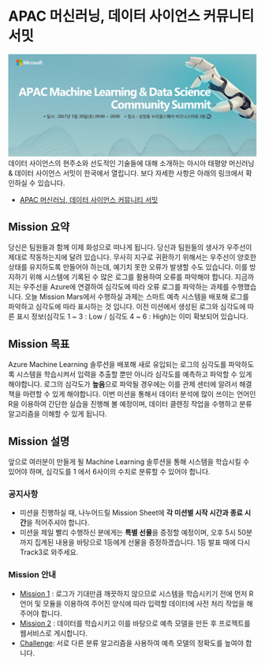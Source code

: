 # APAC 머신러닝, 데이터 사이언스 커뮤니티 서밋 

![0_01](images/0_01.PNG)
데이터 사이언스의 현주소와 선도적인 기술들에 대해 소개하는 아시아 태평양 머신러닝 & 데이터 사이언스 서밋이 한국에서 열립니다. 보다 자세한 사항은 아래의 링크에서 확인하실 수 있습니다. 
* [APAC 머신러닝, 데이터 사이언스 커뮤니티 서밋](http://onoffmix.com/event/97444)

## Mission 요약

당신은 팀원들과 함께 이제 화성으로 떠나게 됩니다. 당신과 팀원들의 생사가 우주선이 제대로 작동하는지에 달려 있습니다. 무사히 지구로 귀환하기 위해서는 우주선이 양호한 상태를 유지하도록 만들어야 하는데, 예기치 못한 오류가 발생할 수도 있습니다. 이를 방지하기 위해 시스템에 기록된 수 많은 로그를 활용하여 오류를 파악해야 합니다. 지금까지는 우주선을 Azure에 연결하여 심각도에 따라 오류 로그를 파악하는 과제를 수행했습니다. 오늘 Mission Mars에서 수행하실 과제는 스마트 예측 시스템을 배포해 로그를 파악하고 심각도에 따라 표시하는 것 입니다. 이전 미션에서 생성된 로그와 심각도에 따른 표시 정보(심각도 1 ~ 3 : Low / 심각도 4 ~ 6 : High)는 이미 확보되어 있습니다.

## Mission 목표

Azure Machine Learning 솔루션을 배포해 새로 유입되는 로그의 심각도를 파악하도록 시스템을 학습시켜서 입력을 추출할 뿐만 아니라 심각도를 예측하고 파악할 수 있게 해야합니다. 로그의 심각도가 **높음**으로 파악될 경우에는 이를 관제 센터에 알려서 해결책을 마련할 수 있게 해야합니다.
이번 미션을 통해서 데이터 분석에 많이 쓰이는 언어인 R을 이용하여 간단한 실습을 진행해 볼 예정이며, 데이터 클렌징 작업을 수행하고 분류 알고리즘을 이해할 수 있게 됩니다. 

## Mission 설명

앞으로 여러분이 만들게 될 Machine Learning 솔루션을 통해 시스템을 학습시킬 수 있어야 하며, 심각도를 1 에서 6사이의 수치로 분류할 수 있어야 합니다.

### 공지사항

* 미션을 진행하실 때, 나누어드릴 Mission Sheet에 **각 미션별 시작 시간과 종료 시간**을 적어주셔야 합니다.
* 미션을 제일 빨리 수행하신 분에게는 **특별 선물**을 증정할 예정이며, 오후 5시 50분 까지 집계된 내용을 바탕으로 1등에게 선물을 증정하겠습니다. 1등 발표 때에 다시 Track3로 와주세요.

### Mission 안내

* [Mission 1](https://github.com/APAC-EVENT/Mission-Mars/blob/master/1.Mission1.md) : 로그가 기대만큼 깨끗하지 않으므로 시스템을 학습시키기 전에 먼저 R 언어 및 모듈을 이용하여 주어진 양식에 따라 입력할 데이터에 사전 처리 작업을 해주어야 합니다.
* [Mission 2](https://github.com/APAC-EVENT/Mission-Mars/blob/master/2.Mission2.md) : 데이터를 학습시키고 이를 바탕으로 예측 모델을 만든 후 프로젝트를 웹서비스로 게시합니다.
* [Challenge](https://github.com/APAC-EVENT/Mission-Mars/blob/master/3.Challenge.md): 서로 다른 분류 알고리즘을 사용하여 예측 모델의 정확도를 높여야 합니다.
